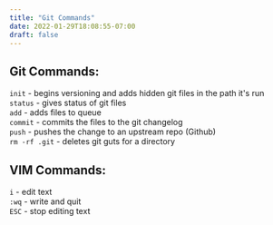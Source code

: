 ```yaml
---
title: "Git Commands"
date: 2022-01-29T18:08:55-07:00
draft: false
---
```


## Git Commands:

`init` - begins versioning and adds hidden git files in the path it's run  
`status` - gives status of git files  
`add` - adds files to queue  
`commit` - commits the files to the git changelog  
`push` - pushes the change to an upstream repo (Github)  
`rm -rf .git` - deletes git guts for a directory

## VIM Commands:
`i` - edit text  
`:wq` - write and quit  
`ESC` - stop editing text